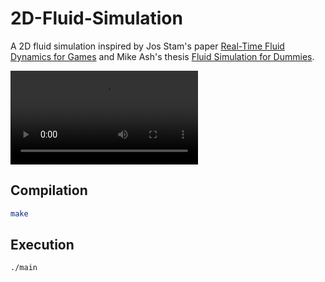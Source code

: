 # 2D-Fluid-Simulation

A 2D fluid simulation inspired by Jos Stam's paper [Real-Time Fluid Dynamics for Games](http://graphics.cs.cmu.edu/nsp/course/15-464/Fall09/papers/StamFluidforGames.pdf) and Mike Ash's thesis [Fluid Simulation for Dummies](https://mikeash.com/pyblog/fluid-simulation-for-dummies.html).

![](https://github.com/BaxterCooper/2D-Fluid-Simulation/blob/main/demos/2D-Fluid-Simulation-Demo.mp4)

## Compilation
```bash
make
```

## Execution
```bash
./main
```
